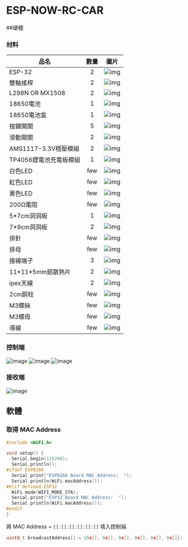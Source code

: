 # ESP-NOW-RC-CAR

##硬體

### 材料

| 品名                      |    數量    |                 圖片                  |
| ------------------------- | :--------: | :----------------------------------: |
| ESP-32                    |    2     | ![img](img/NodeMCU-32S.jpg)            |
| 雙軸搖桿                   |    2     | ![img](img/joystick.jpg)               |
| L298N OR MX1508           |    2     | ![img](img/MX1508.jpg)                  |
| 18650電池                  |    1    | ![img](img/18650-battery.jpg)           |
| 18650電池盒                |    1     | ![img](img/18650-battery-case.jpg)     |
| 按鍵開關                   |    5     | ![img](img/button-switch.jpg)          |
| 滑動開關                   |    2     | ![img](img/slide-switch.jpg)           |
| AMS1117-3.3V穩壓模組       |    2     | ![img](img/AMS1117-3.3V.jpg)           |
| TP4056鋰電池充電板模組      |    1     | ![img](img/TP4056.jpg)                 |
| 白色LED                    |    few   | ![img](img/)
| 紅色LED                    |    few   | ![img](img/)
| 黃色LED                    |    few   | ![img](img/)
| 200Ω電阻                   |    few   | ![img](img/resistance-200Ω.jpg)        |
| 5\*7cm洞洞板               |     1    | ![img](img/stripboard-5X7cm.jpg)        |
| 7\*9cm洞洞板               |     2    | ![img](img/stripboard-7X9cm.jpg)        |
| 排針                       |    few   | ![img](img/pin-header.jpg)
| 排母                       |    few   | ![img](img/female-header.jpg)          |
| 接線端子                   |     3    | ![img](img/KF301-2P.jpg)               |
| 11\*11\*5mm鋁散熱片        |     2    | ![img](img/)
| ipex天線                   |     2    | ![img](img/)
| 2cm銅柱                    |    few   | ![img](img/)
| M3螺絲                     |    few   | ![img](img/)
| M3螺母                     |    few   | ![img](img/)
| 導線                       |    few   | ![img](img/)

### 控制端
![image](img/control_top.jpg)
![image](img/control_front.jpg)
![image](img/control_open.jpg)

### 接收端
![image](img/romote.jpg)

## 軟體

### 取得 MAC Address

``` cpp
#include <WiFi.h>

void setup() {
  Serial.begin(115200);
  Serial.println();
#ifdef ESP8266
  Serial.print("ESP8266 Board MAC Address:  ");
  Serial.println(WiFi.macAddress());
#elif defined ESP32
  WiFi.mode(WIFI_MODE_STA);
  Serial.print("ESP32 Board MAC Address:  ");
  Serial.println(WiFi.macAddress());
#endif
}
```

將 MAC Address = `[]:[]:[]:[]:[]:[]` 填入控制端

``` cpp
uint8_t broadcastAddress[] = {0x[], 0x[], 0x[], 0x[], 0x[], 0x[]};
```
